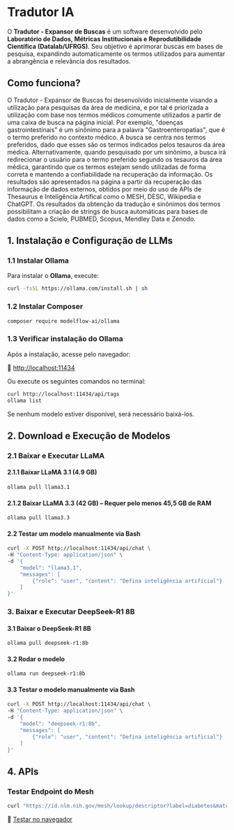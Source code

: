 # Tradutor IA

O **Tradutor - Expansor de Buscas** é um software desenvolvido pelo **Laboratório de Dados, Métricas Institucionais e Reprodutibilidade Científica (Datalab/UFRGS)**. Seu objetivo é aprimorar buscas em bases de pesquisa, expandindo automaticamente os termos utilizados para aumentar a abrangência e relevância dos resultados.

## Como funciona?

O Tradutor - Expansor de Buscas foi desenvolvido inicialmente visando a utilização para pesquisas da área de medicina, e por tal é priorizada a utilização com base nos termos médicos comumente utilizados a partir de uma caixa de busca na página inicial. Por exemplo, "doenças gastrointestinais" é um sinônimo para a palavra "Gastroenteropatias", que é o termo preferido no contexto médico. A busca se centra nos termos preferidos, dado que esses são os termos indicados pelos tesauros da área médica. Alternativamente, quando pesquisado por um sinônimo, a busca irá redirecionar o usuário para o termo preferido segundo os tesauros da área médica, garantindo que os termos estejam sendo utilizadas de forma correta e mantendo a confiabilidade na recuperação da informação. Os resultados são apresentados na página a partir da recuperação das informação de dados externos, obtidos por meio do uso de APIs de Thesaurus e Inteligência Artifical como o MESH, DESC, Wikipedia e ChatGPT. Os resultados da obtenção da tradução e sinônimos dos termos possibilitam a criação de strings de busca automáticas para bases de dados como a Scielo, PUBMED, Scopus, Mendley Data e Zenodo. 

## 1. Instalação e Configuração de LLMs

### 1.1 Instalar Ollama

Para instalar o **Ollama**, execute:

```sh
curl -fsSL https://ollama.com/install.sh | sh
```

### 1.2 Instalar Composer

```sh
composer require modelflow-ai/ollama
```

### 1.3 Verificar instalação do Ollama

Após a instalação, acesse pelo navegador:

🔗 [http://localhost:11434](http://localhost:11434)

Ou execute os seguintes comandos no terminal:

```sh
curl http://localhost:11434/api/tags
ollama list
```

Se nenhum modelo estiver disponível, será necessário baixá-los.

## 2. Download e Execução de Modelos

### 2.1 Baixar e Executar LLaMA

#### 2.1.1 Baixar LLaMA 3.1 (4.9 GB)

```sh
ollama pull llama3.1
```

#### 2.1.2 Baixar LLaMA 3.3 (42 GB) – Requer pelo menos 45,5 GB de RAM

```sh
ollama pull llama3.3
```

#### 2.2 Testar um modelo manualmente via Bash

```sh
curl -X POST http://localhost:11434/api/chat \  
-H "Content-Type: application/json" \  
-d '{  
    "model": "llama3.1",  
    "messages": [  
        {"role": "user", "content": "Defina inteligência artificial"}  
    ]  
}'
```

### 3. Baixar e Executar DeepSeek-R1 8B

#### 3.1 Baixar o DeepSeek-R1 8B

```sh
ollama pull deepseek-r1:8b
```

#### 3.2 Rodar o modelo

```sh
ollama run deepseek-r1:8b
```

#### 3.3 Testar o modelo manualmente via Bash

```sh
curl -X POST http://localhost:11434/api/chat \  
-H "Content-Type: application/json" \  
-d '{  
    "model": "deepseek-r1:8b",  
    "messages": [  
        {"role": "user", "content": "Defina inteligência artificial"}  
    ]  
}'
```

## 4. APIs

### Testar Endpoint do Mesh

```sh
curl "https://id.nlm.nih.gov/mesh/lookup/descriptor?label=diabetes&match=exact&lang=pt"
```

🔗 [Testar no navegador](https://id.nlm.nih.gov/mesh/lookup/descriptor?label=diabetes&match=exact&lang=pt)



